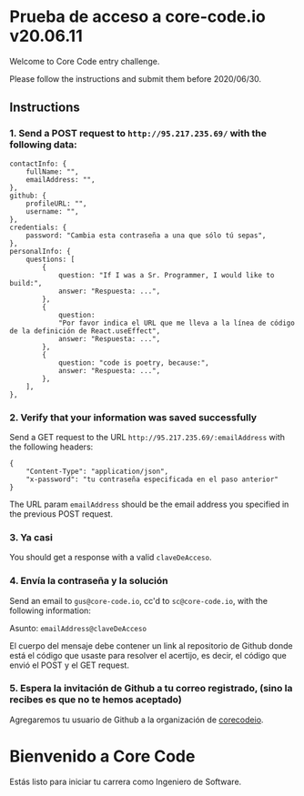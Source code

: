 # Prueba de acceso a core-code.io v20.06.11

Welcome to Core Code entry challenge.

Please follow the instructions and submit them before 2020/06/30.

## Instructions

### 1. Send a POST request to `http://95.217.235.69/` with the following data:

```
contactInfo: {
    fullName: "",
    emailAddress: "",
},
github: {
    profileURL: "",
    username: "",
},
credentials: {
    password: "Cambia esta contraseña a una que sólo tú sepas",
},
personalInfo: {
    questions: [
        {
            question: "If I was a Sr. Programmer, I would like to build:",
            answer: "Respuesta: ...",
        },
        {
            question:
            "Por favor indica el URL que me lleva a la línea de código de la definición de React.useEffect",
            answer: "Respuesta: ...",
        },
        {
            question: "code is poetry, because:",
            answer: "Respuesta: ...",
        },
    ],
},
```

### 2. Verify that your information was saved successfully

Send a GET request to the URL `http://95.217.235.69/:emailAddress` with the following headers:

```
{
    "Content-Type": "application/json",
    "x-password": "tu contraseña especificada en el paso anterior"
}
```

The URL param `emailAddress` should be the email address you specified in the previous POST request.

### 3. Ya casi

You should get a response with a valid `claveDeAcceso`.

### 4. Envía la contraseña y la solución

Send an email to `gus@core-code.io`, cc'd to `sc@core-code.io`, with the following information:

Asunto: `emailAddress@claveDeAcceso`

El cuerpo del mensaje debe contener un link al repositorio de Github donde está el código que usaste para resolver el acertijo, es decir, el código que envió el POST y el GET request.

### 5. Espera la invitación de Github a tu correo registrado, (sino la recibes es que no te hemos aceptado)

Agregaremos tu usuario de Github a la organización de [corecodeio](https://github.com/corecodeio).

# Bienvenido a Core Code

Estás listo para iniciar tu carrera como Ingeniero de Software.
